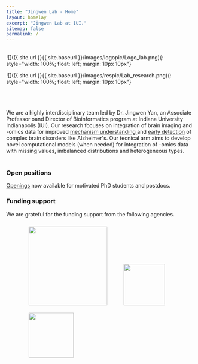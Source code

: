 ```yaml
---
title: "Jingwen Lab - Home"
layout: homelay
excerpt: "Jingwen Lab at IUI."
sitemap: false
permalink: /
---
```



<br/>
![]({{ site.url }}{{ site.baseurl }}/images/logopic/Logo_lab.png){: style="width: 100%; float: left; margin: 10px 10px"} 

![]({{ site.url }}{{ site.baseurl }}/images/respic/Lab_research.png){: style="width: 100%; float: left; margin: 10px 10px"} 

<br/><br/><br/> We are a highly interdisciplinary team led by Dr. Jingwen Yan, an Associate Professor oand Director of Bioinformatics program at Indiana University Indianapolis (IUI). Our research focuses on integration of brain imaging and -omics data for improved <ins>mechanism understanding </ins> and <ins>early detection</ins> of complex brain disorders like Alzheimer's. Our tecnical arm aims to develop novel computational models (when needed) for integration of -omics data with missing values, imbalanced distributions and heterogeneous types. 
<br/><br/>

### Open positions
[Openings](vacancies) now available for motivated PhD students and postdocs.

### Funding support
We are grateful for the funding support from the following agencies. 

<figure class="fourth">
  <img src="{{ site.url }}{{ site.baseurl }}/images/logopic/Logo_NIH.png" style="width: 210px; margin: 10px 20px">
  <img src="{{ site.url }}{{ site.baseurl }}/images/logopic/Logo_NSF.png" style="width: 110px; margin: 10px 20px">
  <img src="{{ site.url }}{{ site.baseurl }}/images/logopic/Logo_CTSI.png" style="width: 120px; margin: 10px 20px">
</figure>
